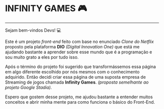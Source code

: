 # **INFINITY GAMES** :video_game:

---

Sejam bem-vindos Devs! :computer:

Este é um projeto *front-end* feito com base no enunciado *Clone do Netflix* proposto pela plataforma **DIO** *(Digital Innovation One)* que está me ajudando bastante a aprender sobre esse mundo que é a programação e sou muito grato a eles por tudo isso.

Após o término do projeto foi sugerido que transformássemos essa página em algo diferente escolhido por nós mesmos com o conhecimento adquirido. Então decidi criar essa página de uma suposta empresa de Streaming de jogos chamada **Infinity Games**. *(proposta semelhante ao projeto Google Stadia).*

Espero que gostem desse projeto, me ajudou bastante a entender muitos conceitos e abrir minha mente para como funciona o básico do Front-End.
